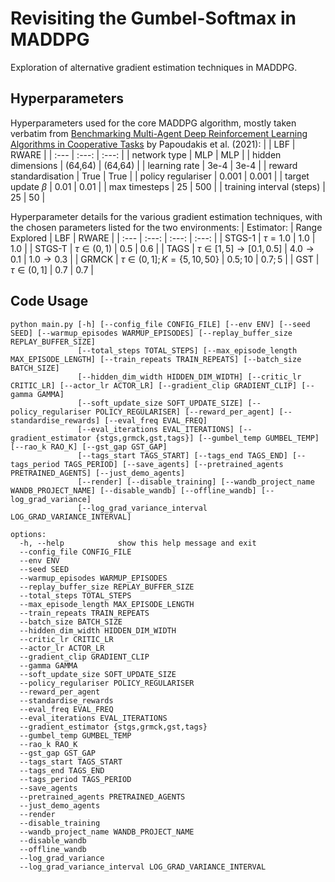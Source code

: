 # Revisiting the Gumbel-Softmax in MADDPG

Exploration of alternative gradient estimation techniques in MADDPG.

## Hyperparameters

Hyperparameters used for the core MADDPG algorithm, mostly taken verbatim from [Benchmarking Multi-Agent Deep Reinforcement Learning Algorithms in Cooperative Tasks](https://arxiv.org/abs/2006.07869) by Papoudakis et al. (2021):
|  | LBF | RWARE |
| :--- | :---: | :---: |
| network type | MLP | MLP |
| hidden dimensions  | (64,64) | (64,64) |
| learning rate  | 3e-4 | 3e-4 |
| reward standardisation | True | True |
| policy regulariser | 0.001 | 0.001 |
| target update $\beta$ | 0.01 | 0.01 |
| max timesteps | 25 | 500 |
| training interval (steps) | 25 | 50 |

Hyperparameter details for the various gradient estimation techniques, with the chosen parameters listed for the two environments:
| Estimator: | Range Explored | LBF | RWARE |
| :--- | :---: | :---: | :---: |
| STGS-1 | $\tau=1.0$  | $1.0$ | $1.0$ |
| STGS-T | $\tau \in(0,1)$ | $0.5$ | $0.6$ |
| TAGS | $\tau \in[1,5] \rightarrow [0.1,0.5]$  | $4.0 \rightarrow 0.1$ | $1.0 \rightarrow 0.3$ |
| GRMCK | $\tau \in(0,1]; K= \{ 5,10,50 \}$ | $0.5;10$ | $0.7;5$ |
| GST | $\tau \in(0,1]$  | $0.7$ | $0.7$ |

## Code Usage
```
python main.py [-h] [--config_file CONFIG_FILE] [--env ENV] [--seed SEED] [--warmup_episodes WARMUP_EPISODES] [--replay_buffer_size REPLAY_BUFFER_SIZE]
               [--total_steps TOTAL_STEPS] [--max_episode_length MAX_EPISODE_LENGTH] [--train_repeats TRAIN_REPEATS] [--batch_size BATCH_SIZE]
               [--hidden_dim_width HIDDEN_DIM_WIDTH] [--critic_lr CRITIC_LR] [--actor_lr ACTOR_LR] [--gradient_clip GRADIENT_CLIP] [--gamma GAMMA]
               [--soft_update_size SOFT_UPDATE_SIZE] [--policy_regulariser POLICY_REGULARISER] [--reward_per_agent] [--standardise_rewards] [--eval_freq EVAL_FREQ]
               [--eval_iterations EVAL_ITERATIONS] [--gradient_estimator {stgs,grmck,gst,tags}] [--gumbel_temp GUMBEL_TEMP] [--rao_k RAO_K] [--gst_gap GST_GAP]
               [--tags_start TAGS_START] [--tags_end TAGS_END] [--tags_period TAGS_PERIOD] [--save_agents] [--pretrained_agents PRETRAINED_AGENTS] [--just_demo_agents]
               [--render] [--disable_training] [--wandb_project_name WANDB_PROJECT_NAME] [--disable_wandb] [--offline_wandb] [--log_grad_variance]
               [--log_grad_variance_interval LOG_GRAD_VARIANCE_INTERVAL]

options:
  -h, --help            show this help message and exit
  --config_file CONFIG_FILE
  --env ENV
  --seed SEED
  --warmup_episodes WARMUP_EPISODES
  --replay_buffer_size REPLAY_BUFFER_SIZE
  --total_steps TOTAL_STEPS
  --max_episode_length MAX_EPISODE_LENGTH
  --train_repeats TRAIN_REPEATS
  --batch_size BATCH_SIZE
  --hidden_dim_width HIDDEN_DIM_WIDTH
  --critic_lr CRITIC_LR
  --actor_lr ACTOR_LR
  --gradient_clip GRADIENT_CLIP
  --gamma GAMMA
  --soft_update_size SOFT_UPDATE_SIZE
  --policy_regulariser POLICY_REGULARISER
  --reward_per_agent
  --standardise_rewards
  --eval_freq EVAL_FREQ
  --eval_iterations EVAL_ITERATIONS
  --gradient_estimator {stgs,grmck,gst,tags}
  --gumbel_temp GUMBEL_TEMP
  --rao_k RAO_K
  --gst_gap GST_GAP
  --tags_start TAGS_START
  --tags_end TAGS_END
  --tags_period TAGS_PERIOD
  --save_agents
  --pretrained_agents PRETRAINED_AGENTS
  --just_demo_agents
  --render
  --disable_training
  --wandb_project_name WANDB_PROJECT_NAME
  --disable_wandb
  --offline_wandb
  --log_grad_variance
  --log_grad_variance_interval LOG_GRAD_VARIANCE_INTERVAL
```
